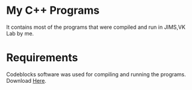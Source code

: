 # My C++ Programs
  It contains most of the programs that were compiled and run in JIMS,VK Lab by me.
  
# Requirements
  Codeblocks software was used for compiling and running the programs. Download [Here](http://www.codeblocks.org/downloads/26).
 
